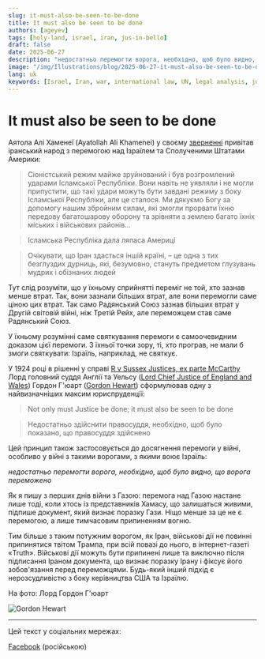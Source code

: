 ```yaml
---
slug: it-must-also-be-seen-to-be-done
title: It must also be seen to be done
authors: [ageyev]
tags: [holy-land, israel, iran, jus-in-bello]
draft: false
date: 2025-06-27
description: "недостатньо перемогти ворога, необхідно, щоб було видно, що ворога переможено"
image: "/img/Illustrations/blog/2025-06-27-it-must-also-be-seen-to-be-done/Gordon_Hewart.png" 
lang: uk
keywords: [Israel, Iran, war, international law, UN, legal analysis, jus in bello]
---
```


# It must also be seen to be done

Аятола Алі Хаменеї (Ayatollah Ali Khamenei) у своєму [зверненні](https://farsi.khamenei.ir/speech-content?id=60502) привітав іранський народ з перемогою над Ізраїлем та Сполученими Штатами Америки:
<!-- truncate --> 

> Сіоністський режим майже зруйнований і був розгромлений ударами Ісламської Республіки. Вони навіть не уявляли і не могли припустити, що такі удари можуть бути завдані режиму з боку Ісламської Республіки, але це сталося. Ми дякуємо Богу за допомогу нашим збройним силам, які змогли прорвати їхню передову багатошарову оборону та зрівняти з землею багато їхніх міських і військових районів…

> Ісламська Республіка дала ляпаса Америці

> Очікувати, що Іран здасться іншій країні, – це одна з тих безглуздих дурниць, які, безумовно, стануть предметом глузувань мудрих і обізнаних людей

Тут слід розуміти, що у їхньому сприйнятті переміг не той, хто зазнав менше втрат. Так, вони зазнали більших втрат, але вони перемогли саме ціною цих втрат. Так само Радянський Союз зазнав більших втрат у Другій світовій війні, ніж Третій Рейх, але переможцем став саме Радянський Союз.

У їхньому розумінні саме святкування перемоги є самоочевидним доказом цієї перемоги. З їхньої точки зору, ті, хто програв, не мали б змоги святкувати: Ізраїль, наприклад, не святкує.

У 1924 році в рішенні у справі [R v Sussex Justices, ex parte McCarthy](https://en.wikipedia.org/wiki/R_v_Sussex_Justices,_ex_parte_McCarthy) Лорд головний суддя Англії та Уельсу ([Lord Chief Justice of England and Wales](https://en.wikipedia.org/wiki/Lord_Chief_Justice_of_England_and_Wales)) Гордон Г'юарт ([Gordon Hewart](https://en.wikipedia.org/wiki/Gordon_Hewart,_1st_Viscount_Hewart)) сформулював одну з найвизначніших максим юриспруденції:

> Not only must Justice be done; it must also be seen to be done

> Недостатньо здійснити правосуддя, необхідно, щоб було показано, що правосуддя здійснено

Цей принцип також застосовується до досягнення перемоги у війні, особливо у війні з такими ворогами, з якими воює Ізраїль:

*недостатньо перемогти ворога, необхідно, щоб було видно, що ворога переможено*

Як я пишу з перших днів війни з Газою: перемога над Газою настане лише тоді, коли хтось із представників Хамасу, що залишаться живими, підпише документ, який визнає поразку Гази. Ніщо менше за це не є перемогою, а лише тимчасовим припиненням вогню.

Тим більше з таким потужним ворогом, як Іран, військові дії не повинні припинятися твітом Трампа, при всій повазі до нього, в інтернет-газеті «Truth». Військові дії можуть бути припинені лише та виключно після підписання Іраном документа, що визнає поразку Ірану і фіксує його зобов'язання перед переможцями. Будь-який інший підхід є нерозсудливістю з боку керівництва США та Ізраїлю.

На фото: Лорд Гордон Г'юарт

![Gordon Hewart](/img/Illustrations/blog/2025-06-27-it-must-also-be-seen-to-be-done/Gordon_Hewart.png)

--- 

Цей текст у соціальних мережах:

[Facebook](https://www.facebook.com/viktor.ageyev/posts/pfbid02Tg1eKNLxrKz6R6nwzWCUTgYSuxHssUS1m4FNZkQGHmLdtpT952VA4iNpkbsCMTNFl) (російською) 

